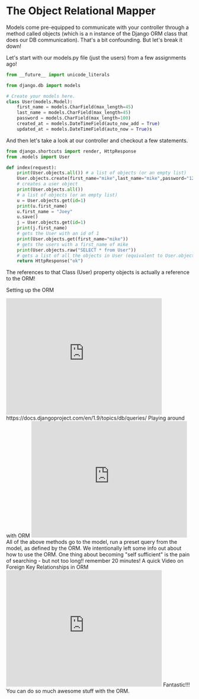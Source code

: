 # The Object Relational Mapper

Models come pre-equipped to communicate with your controller through a method called objects (which is a n instance of the Django ORM class that does our DB communication).  That's a bit confounding.  But let's break it down!

Let's start with our models.py file (just the users) from a few assignments ago!

```python
from __future__ import unicode_literals

from django.db import models

# Create your models here.
class User(models.Model):
    first_name = models.CharField(max_length=45)
    last_name = models.CharField(max_length=45)
    password = models.CharField(max_length=100)
    created_at = models.DateTimeField(auto_now_add = True)
    updated_at = models.DateTimeField(auto_now = True)s
```

And then let's take a look at our controller and checkout a few statements.
```python
from django.shortcuts import render, HttpResponse
from .models import User

def index(request):
    print(User.objects.all()) # a list of objects (or an empty list)
    User.objects.create(first_name="mike",last_name="mike",password="1234asdf")
    # creates a user object
    print(User.objects.all())
    # a list of objects (or an empty list)
    u = User.objects.get(id=1)
    print(u.first_name)
    u.first_name = "Joey"
    u.save()
    j = User.objects.get(id=1)
    print(j.first_name)
    # gets the User with an id of 1
    print(User.objects.get(first_name="mike"))
    # gets the users with a first_name of mike
    print(User.objects.raw("SELECT * from User"))
    # gets a list of all the objects in User (equivalent to User.objects.all())
    return HttpResponse("ok")

```
The references to that Class (User) property objects is actually a reference to the ORM! 

Setting up the ORM
<iframe width="420" height="315" src="https://www.youtube.com/embed/tOC4y-2FBcI" frameborder="0" allowfullscreen></iframe>
https://docs.djangoproject.com/en/1.9/topics/db/queries/
Playing around with ORM
<iframe width="420" height="315" src="https://www.youtube.com/embed/sC6tZzYNQyI" frameborder="0" allowfullscreen></iframe>
All of the above methods go to the model, run a preset query from the model, as defined by the ORM.  We intentionally left some info out about how to use the ORM.  One thing about becoming "self sufficient" is the pain of searching - but not too long!! remember 20 minutes!
A quick Video on Foreign Key Relationships in ORM
<iframe width="420" height="315" src="https://www.youtube.com/embed/Fh7IVu15Ie4" frameborder="0" allowfullscreen></iframe>
Fantastic!!! You can do so much awesome stuff with the ORM.  
